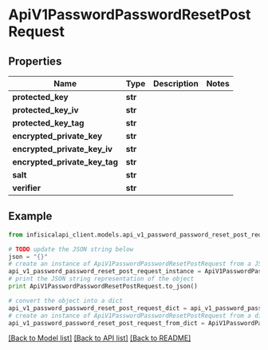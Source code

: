 # ApiV1PasswordPasswordResetPostRequest


## Properties
Name | Type | Description | Notes
------------ | ------------- | ------------- | -------------
**protected_key** | **str** |  | 
**protected_key_iv** | **str** |  | 
**protected_key_tag** | **str** |  | 
**encrypted_private_key** | **str** |  | 
**encrypted_private_key_iv** | **str** |  | 
**encrypted_private_key_tag** | **str** |  | 
**salt** | **str** |  | 
**verifier** | **str** |  | 

## Example

```python
from infisicalapi_client.models.api_v1_password_password_reset_post_request import ApiV1PasswordPasswordResetPostRequest

# TODO update the JSON string below
json = "{}"
# create an instance of ApiV1PasswordPasswordResetPostRequest from a JSON string
api_v1_password_password_reset_post_request_instance = ApiV1PasswordPasswordResetPostRequest.from_json(json)
# print the JSON string representation of the object
print ApiV1PasswordPasswordResetPostRequest.to_json()

# convert the object into a dict
api_v1_password_password_reset_post_request_dict = api_v1_password_password_reset_post_request_instance.to_dict()
# create an instance of ApiV1PasswordPasswordResetPostRequest from a dict
api_v1_password_password_reset_post_request_from_dict = ApiV1PasswordPasswordResetPostRequest.from_dict(api_v1_password_password_reset_post_request_dict)
```
[[Back to Model list]](../README.md#documentation-for-models) [[Back to API list]](../README.md#documentation-for-api-endpoints) [[Back to README]](../README.md)


